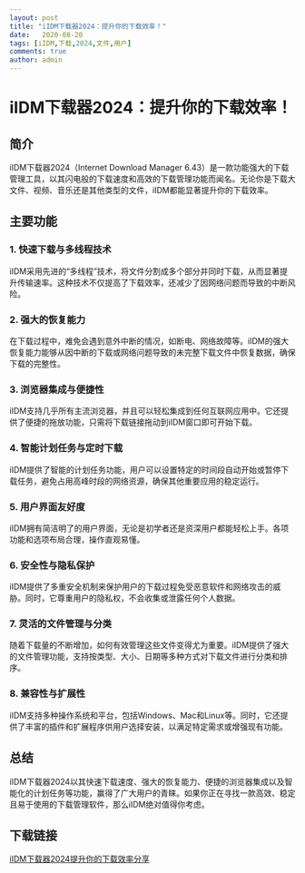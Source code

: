 ```yaml
---
layout: post
title: "iIDM下载器2024：提升你的下载效率！"
date:   2020-08-20
tags: [iIDM,下载,2024,文件,用户]
comments: true
author: admin
---
```

# iIDM下载器2024：提升你的下载效率！

## 简介
iIDM下载器2024（Internet Download Manager 6.43）是一款功能强大的下载管理工具，以其闪电般的下载速度和高效的下载管理功能而闻名。无论你是下载大文件、视频、音乐还是其他类型的文件，iIDM都能显著提升你的下载效率。

## 主要功能

### 1. 快速下载与多线程技术
iIDM采用先进的“多线程”技术，将文件分割成多个部分并同时下载，从而显著提升传输速率。这种技术不仅提高了下载效率，还减少了因网络问题而导致的中断风险。

### 2. 强大的恢复能力
在下载过程中，难免会遇到意外中断的情况，如断电、网络故障等。iIDM的强大恢复能力能够从因中断的下载或网络问题导致的未完整下载文件中恢复数据，确保下载的完整性。

### 3. 浏览器集成与便捷性
iIDM支持几乎所有主流浏览器，并且可以轻松集成到任何互联网应用中。它还提供了便捷的拖放功能，只需将下载链接拖动到iIDM窗口即可开始下载。

### 4. 智能计划任务与定时下载
iIDM提供了智能的计划任务功能，用户可以设置特定的时间段自动开始或暂停下载任务，避免占用高峰时段的网络资源，确保其他重要应用的稳定运行。

### 5. 用户界面友好度
iIDM拥有简洁明了的用户界面，无论是初学者还是资深用户都能轻松上手。各项功能和选项布局合理，操作直观易懂。

### 6. 安全性与隐私保护
iIDM提供了多重安全机制来保护用户的下载过程免受恶意软件和网络攻击的威胁。同时，它尊重用户的隐私权，不会收集或泄露任何个人数据。

### 7. 灵活的文件管理与分类
随着下载量的不断增加，如何有效管理这些文件变得尤为重要。iIDM提供了强大的文件管理功能，支持按类型、大小、日期等多种方式对下载文件进行分类和排序。

### 8. 兼容性与扩展性
iIDM支持多种操作系统和平台，包括Windows、Mac和Linux等。同时，它还提供了丰富的插件和扩展程序供用户选择安装，以满足特定需求或增强现有功能。

## 总结
iIDM下载器2024以其快速下载速度、强大的恢复能力、便捷的浏览器集成以及智能化的计划任务等功能，赢得了广大用户的青睐。如果你正在寻找一款高效、稳定且易于使用的下载管理软件，那么iIDM绝对值得你考虑。

## 下载链接

[iIDM下载器2024提升你的下载效率分享](https://pan.quark.cn/s/80090998addc)